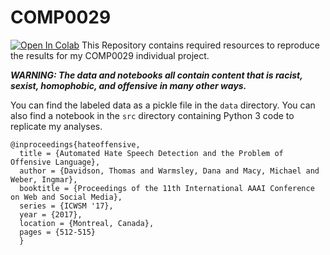 # COMP0029 
[![Open In Colab](https://colab.research.google.com/assets/colab-badge.svg)](https://colab.research.google.com/drive/1CWcsShO6sW7f_bm6zT_A50NiTEcjuDcl?usp=sharing)
This Repository contains required resources to reproduce the results for my COMP0029 individual project.


***WARNING: The data and notebooks all contain content that is racist, sexist, homophobic, and offensive in many other ways.***


You can find the labeled data as a pickle file in the `data` directory. You can also find a notebook in the `src` directory containing Python 3 code to replicate my analyses. 

~~~
@inproceedings{hateoffensive,
  title = {Automated Hate Speech Detection and the Problem of Offensive Language},
  author = {Davidson, Thomas and Warmsley, Dana and Macy, Michael and Weber, Ingmar}, 
  booktitle = {Proceedings of the 11th International AAAI Conference on Web and Social Media},
  series = {ICWSM '17},
  year = {2017},
  location = {Montreal, Canada},
  pages = {512-515}
  }
~~~


